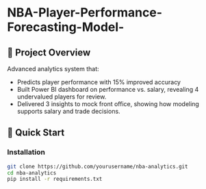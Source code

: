 # NBA-Player-Performance-Forecasting-Model-

## 🏀 Project Overview
Advanced analytics system that:
- Predicts player performance with 15% improved accuracy
- Built Power BI dashboard on performance vs. salary, revealing 4 undervalued players for review.
- Delivered 3 insights to mock front office, showing how modeling supports salary and trade decisions.

## 🚀 Quick Start

### Installation
```bash
git clone https://github.com/yourusername/nba-analytics.git
cd nba-analytics
pip install -r requirements.txt
